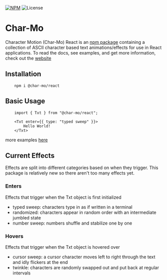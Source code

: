 [![NPM](https://nodei.co/npm/@char-mo/react.svg?style=flat&data=n,v&color=brightgreen)](https://nodei.co/npm/@char-mo/react/) ![License](https://img.shields.io/badge/license-MIT-blue)

# Char-Mo

Character Motion (Char-Mo) React is an [npm package](https://www.npmjs.com/package/@char-mo/react) containing a collection of ASCII character based text animations/effects for use in React applications. To read the docs, see examples, and get more information, check out the [website](https://char-mo.vercel.app/)

## Installation

        npm i @char-mo/react

## Basic Usage

        import { Txt } from "@char-mo/react";

        <Txt enter={{ type: "typed sweep" }}>
            Hello World!
        </Txt>

more examples [here](https://char-mo.vercel.app/)

## Current Effects

Effects are split into different categories based on when they trigger. This package is relatively new so there aren't too many effects yet.

### Enters

Effects that trigger when the Txt object is first initialized

- typed sweep: characters type in as if written in a terminal
- randomized: characters appear in random order with an intermediate jumbled state
- number sweep: numbers shuffle and stabilize one by one

### Hovers

Effects that trigger when the Txt object is hovered over

- cursor sweep: a cursor character moves left to right through the text and idly flickers at the end
- twinkle: characters are randomly swapped out and put back at regular intervals
